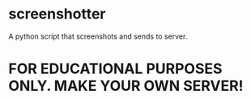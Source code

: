 # screenshotter
A python script that screenshots and sends to server.
<h1> FOR EDUCATIONAL PURPOSES ONLY. MAKE YOUR OWN SERVER! </h1>
